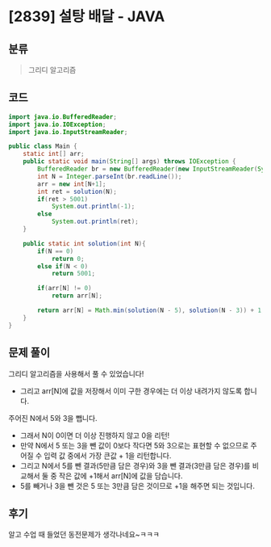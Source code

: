 # [2839] 설탕 배달 - JAVA

## 분류
> 그리디 알고리즘

## 코드
```java
import java.io.BufferedReader;
import java.io.IOException;
import java.io.InputStreamReader;

public class Main {
    static int[] arr;
    public static void main(String[] args) throws IOException {
        BufferedReader br = new BufferedReader(new InputStreamReader(System.in));
        int N = Integer.parseInt(br.readLine());
        arr = new int[N+1];
        int ret = solution(N);
        if(ret > 5001)
            System.out.println(-1);
        else
            System.out.println(ret);
    }

    public static int solution(int N){
        if(N == 0)
            return 0;
        else if(N < 0)
            return 5001;

        if(arr[N] != 0)
            return arr[N];

        return arr[N] = Math.min(solution(N - 5), solution(N - 3)) + 1;
    }
}
```

## 문제 풀이
그리디 알고리즘을 사용해서 풀 수 있었습니다!
   - 그리고 arr[N]에 값을 저장해서 이미 구한 경우에는 더 이상 내려가지 않도록 합니다.

주어진 N에서 5와 3을 뺍니다.
   - 그래서 N이 0이면 더 이상 진행하지 않고 0을 리턴!
   - 만약 N에서 5 또는 3을 뺀 값이 0보다 작다면 5와 3으로는 표현할 수 없으므로 주어질 수 입력 값 중에서 가장 큰값 + 1을 리턴합니다.
   - 그리고 N에서 5를 뺀 결과(5만큼 담은 경우)와 3을 뺀 결과(3만큼 담은 경우)를 비교해서 둘 중 작은 값에 +1해서 arr[N]에 값을 담습니다.
   - 5를 빼거나 3을 뺀 것은 5 또는 3만큼 담은 것이므로 +1을 해주면 되는 것입니다.

## 후기
알고 수업 때 들었던 동전문제가 생각나네요~ㅋㅋㅋ